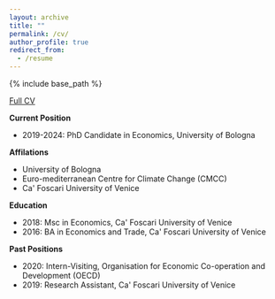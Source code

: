 ```yaml
---
layout: archive
title: ""
permalink: /cv/
author_profile: true
redirect_from:
  - /resume
---
```


{% include base_path %}

[Full CV](https://fpavanello.github.io/files/CV.pdf)

**Current Position**  
- 2019-2024: PhD Candidate in Economics, University of Bologna


**Affilations**  
- University of Bologna
- Euro-mediterranean Centre for Climate Change (CMCC)
- Ca' Foscari University of Venice


**Education**  
- 2018: Msc in Economics, Ca' Foscari University of Venice
- 2016: BA in Economics and Trade, Ca' Foscari University of Venice


**Past Positions**  
- 2020: Intern-Visiting, Organisation for Economic Co-operation and Development (OECD)
- 2019: Research Assistant, Ca' Foscari University of Venice
